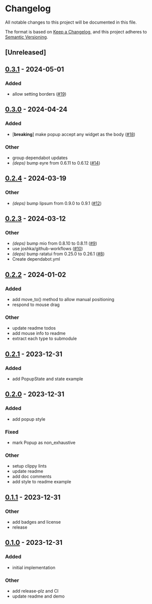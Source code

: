 # Changelog
All notable changes to this project will be documented in this file.

The format is based on [Keep a Changelog](https://keepachangelog.com/en/1.0.0/),
and this project adheres to [Semantic Versioning](https://semver.org/spec/v2.0.0.html).

## [Unreleased]

## [0.3.1](https://github.com/joshka/tui-popup/compare/v0.3.0...v0.3.1) - 2024-05-01

### Added
- allow setting borders ([#19](https://github.com/joshka/tui-popup/pull/19))

## [0.3.0](https://github.com/joshka/tui-popup/compare/v0.2.4...v0.3.0) - 2024-04-24

### Added
- [**breaking**] make popup accept any widget as the body ([#18](https://github.com/joshka/tui-popup/pull/18))

### Other
- group dependabot updates
- *(deps)* bump eyre from 0.6.11 to 0.6.12 ([#14](https://github.com/joshka/tui-popup/pull/14))

## [0.2.4](https://github.com/joshka/tui-popup/compare/v0.2.3...v0.2.4) - 2024-03-19

### Other
- *(deps)* bump lipsum from 0.9.0 to 0.9.1 ([#12](https://github.com/joshka/tui-popup/pull/12))

## [0.2.3](https://github.com/joshka/tui-popup/compare/v0.2.2...v0.2.3) - 2024-03-12

### Other
- *(deps)* bump mio from 0.8.10 to 0.8.11 ([#9](https://github.com/joshka/tui-popup/pull/9))
- use joshka/github-workflows ([#10](https://github.com/joshka/tui-popup/pull/10))
- *(deps)* bump ratatui from 0.25.0 to 0.26.1 ([#8](https://github.com/joshka/tui-popup/pull/8))
- Create dependabot.yml

## [0.2.2](https://github.com/joshka/tui-popup/compare/v0.2.1...v0.2.2) - 2024-01-02

### Added
- add move_to() method to allow manual positioning
- respond to mouse drag

### Other
- update readme todos
- add mouse info to readme
- extract each type to submodule

## [0.2.1](https://github.com/joshka/tui-popup/compare/v0.2.0...v0.2.1) - 2023-12-31

### Added
- add PopupState and state example

## [0.2.0](https://github.com/joshka/tui-popup/compare/v0.1.1...v0.2.0) - 2023-12-31

### Added
- add popup style

### Fixed
- mark Popup as non_exhaustive

### Other
- setup clippy lints
- update readme
- add doc comments
- add style to readme example

## [0.1.1](https://github.com/joshka/tui-popup/compare/v0.1.0...v0.1.1) - 2023-12-31

### Other
- add badges and license
- release

## [0.1.0](https://github.com/joshka/tui-popup/releases/tag/v0.1.0) - 2023-12-31

### Added
- initial implementation

### Other
- add release-plz and CI
- update readme and demo
